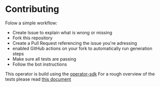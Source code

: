 # Contributing

Folow a simple workflow:
* Create Issue to explain what is wrong or missing
* Fork this repository
* Create a Pull Request referencing the issue you're adressing
* enabled GitHub actions on your fork to automatically run generation steps
* Make sure all tests are passing
* Follow the bot instructions

This operator is build using the [operator-sdk](https://sdk.operatorframework.io)
For a rough overview of the tests please read [this document](TESTS.md)
